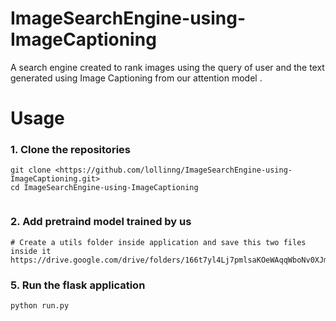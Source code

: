 # ImageSearchEngine-using-ImageCaptioning

A search engine created to rank images using the query of user and the text generated using Image Captioning from our attention model . 

# Usage

### 1. Clone the repositories

```
git clone <https://github.com/lollinng/ImageSearchEngine-using-ImageCaptioning.git>
cd ImageSearchEngine-using-ImageCaptioning


```

### 2. Add pretraind model trained by us

```
# Create a utils folder inside application and save this two files inside it
https://drive.google.com/drive/folders/166t7yl4Lj7pmlsaKOeWAqqWboNv0XJm3
```

### 5. Run the flask application

```
python run.py

```
